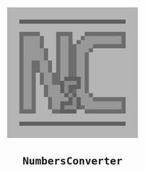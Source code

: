 <h1 align='center'>  
  <a>
    <img src="logo.jpg" alt="logo" width="300" height="300">

    NumbersConverter
  </a>
</h1>
